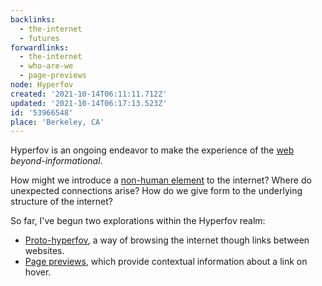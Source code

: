 ```yaml
---
backlinks:
  - the-internet
  - futures
forwardlinks:
  - the-internet
  - who-are-we
  - page-previews
node: Hyperfov
created: '2021-10-14T06:11:11.712Z'
updated: '2021-10-14T06:17:13.523Z'
id: '53966548'
place: 'Berkeley, CA'
---
```

Hyperfov is an ongoing endeavor to make the experience of the [web](the-internet.md) *beyond-informational*. 

How might we introduce a [non-human element](who-are-we.md) to the internet? Where do unexpected connections arise? How do we give form to the underlying structure of the internet? 

So far, I've begun two explorations within the Hyperfov realm: 

- [Proto-hyperfov](https://futureland.tv/christian/entry/68730), a way of browsing the internet though links between websites. 
- [Page previews](page-previews.md), which provide contextual information about a link on hover. 
